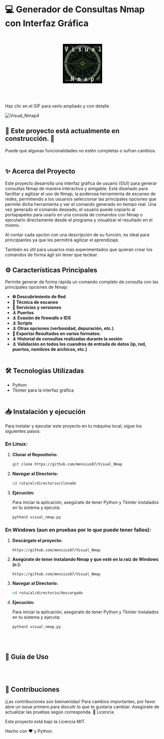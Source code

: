 # :computer: Generador de Consultas Nmap con Interfaz Gráfica 
<br>

<p align="center">
  <img src="images/Visual_Nmap_icono.png" alt="Ejemplo de imagen">
</p><br><br>

<p>Haz clic en el GIF para verlo ampliado y con detalle</p>

![Visual_Nmap4](https://github.com/mensius87/Visual_Nmap/assets/136935764/15f5acaa-05be-4d34-9b2e-14c14f6a97af)


## :construction: Este proyecto está actualmente en construcción. :construction:
Puede que algunas funcionalidades no estén completas o sufran cambios.
<br><br>


## :sparkles: Acerca del Proyecto

Este proyecto desarrolla una interfaz gráfica de usuario (GUI) para generar consultas Nmap de manera interactiva y amigable. Está diseñado para facilitar y agilizar el uso de Nmap, la poderosa herramienta de escaneo de redes, permitiendo a los usuarios seleccionar las principales opciones que permite dicha herramienta y ver el comando generado en tiempo real. Una vez generado el comando deseado, el usuario puede copiarlo al portapapeles para usarlo en una consola de comandos con Nmap o ejecutarlo directamente desde el programa y visualizar el resultado en el mismo.

Al contar cada opción con una descripción de su función, es ideal para principiantes ya que les permitirá agilizar el aprendizaje.

También es útil para usuarios más experimentados que quieran crear los comandos de forma ágil sin tener que teclear.
<br>


## :gear: Características Principales
Permite generar de forma rápida un comando completo de consulta con las principales opciones de Nmap:
- **:globe_with_meridians: Descubrimiento de Red** 
- **:mag_right: Técnica de escaneo** 
- **:wrench: Servicios y versiones**
- **:anchor: Puertos**
- **:anchor: Evasión de firewalls e IDS** 
- **:anchor: Scripts** 
- **:anchor: Otras opciones (verbosidad, depuración, etc.)** 
- **:floppy_disk: Exportar Resultados en varios formatos:**
- **:anchor: Historial de consultas realizadas durante la sesión**
- **:anchor: Validación en todos los cuandros de entrada de datos (ip, red, puertos, nombres de archicos, etc.)** 
  <br><br>

## :hammer_and_wrench: Tecnologías Utilizadas

- Python
- Tkinter para la interfaz gráfica
<br><br>

## :inbox_tray: Instalación y ejecución

Para instalar y ejecutar este proyecto en tu máquina local, sigue los siguientes pasos:


### En Linux:
1. **Clonar el Repositorio:**
    ```bash
    git clone https://github.com/mensius87/Visual_Nmap
    ```
2. **Navegar al Directorio:**
    ```bash
    cd ruta/al/directorio/clonado
    ```
3. **Ejecución:**

    Para iniciar la aplicación, asegúrate de tener Python y Tkinter instalados en tu sistema y ejecuta:
    ```bash
    python3 visual_nmap.py
     ```

### En Windows (aun en pruebas por lo que puede tener fallos):

1. **Descárgate el proyecto:**
   ```
   https://github.com/mensius87/Visual_Nmap
   ```

2. **Asegúrate de tener instalando Nmap y que esté en la raíz de Windows (c:\):**
   ```
   https://github.com/mensius87/Visual_Nmap
   ```

3. **Navegar al Directorio:**
    ```bash
    cd ruta/al/directorio/descargado
    ```
4. **Ejecución:**

    Para iniciar la aplicación, asegúrate de tener Python y Tkinter instalados en tu sistema y ejecuta:
    ```bash
    python3 visual_nmap.py
     ```

<br><br>

## :book: Guía de Uso
<br><br>



## :busts_in_silhouette: Contribuciones

¡Las contribuciones son bienvenidas! Para cambios importantes, por favor abre un issue primero para discutir lo que te gustaría cambiar. Asegúrate de actualizar las pruebas según corresponda.
:memo: Licencia

Este proyecto está bajo la Licencia MIT.

Hecho con :heart: y Python.
